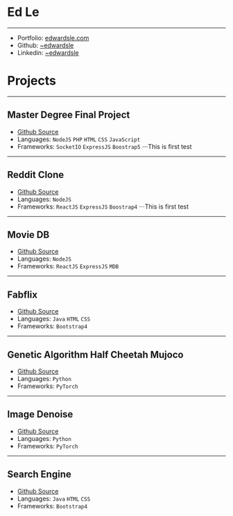 # Ed Le
---
- Portfolio: [edwardsle.com](https://edwardsle.com)
- Github: [~edwardsle](https://edwardsle.github.io)
- Linkedin: [~edwardsle](https://linkedin.com/in/edwardsle)

# Projects
---
## Master Degree Final Project
- [Github Source](https://github.com/edwardsle/IVR-for-Pizzerias)
- Languages: `NodeJS` `PHP` `HTML` `CSS` `JavaScript`
- Frameworks: `SocketIO` `ExpressJS` `Boostrap5`
⋅⋅⋅This is first test
---
## Reddit Clone
- [Github Source](https://github.com/edwardsle/reddit)
- Languages: `NodeJS`
- Frameworks: `ReactJS` `ExpressJS` `Boostrap4`
⋅⋅⋅This is first test
---
## Movie DB
- [Github Source](https://github.com/edwardsle/moviedb)
- Languages: `NodeJS`
- Frameworks: `ReactJS` `ExpressJS` `MDB`
---
## Fabflix
- [Github Source](https://github.com/edwardsle/Fabflix)
- Languages: `Java` `HTML` `CSS`
- Frameworks: `Bootstrap4`
---
## Genetic Algorithm Half Cheetah Mujoco
- [Github Source](https://github.com/edwardsle/Genetic-Algorithm)
- Languages: `Python`
- Frameworks: `PyTorch`
---
## Image Denoise
- [Github Source](https://github.com/edwardsle/imagedenoise)
- Languages: `Python`
- Frameworks: `PyTorch`
---
## Search Engine
- [Github Source](https://github.com/edwardsle/Search-Engine)
- Languages: `Java` `HTML` `CSS`
- Frameworks: `Bootstrap4`
